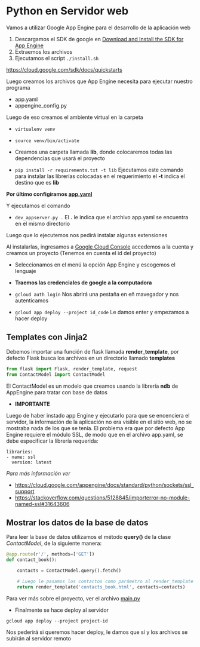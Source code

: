 # Python en Servidor web

Vamos a utilizar Google App Engine para el desarrollo de la aplicación web

1. Descargamos el SDK de google en [Download and Install the SDK for App Engine](https://cloud.google.com/appengine/downloads)
2. Extraemos los archivos
3. Ejecutamos el script `./install.sh`

https://cloud.google.com/sdk/docs/quickstarts

Luego creamos los archivos que App Engine necesita para ejecutar nuestro programa

* app.yaml
* appengine_config.py

Luego de eso creamos el ambiente virtual en la carpeta 

* `virtualenv venv`

* `source venv/bin/activate`

* Creamos una carpeta llamada __lib__, donde colocaremos todas las dependencias que usará el proyecto

* `pip install -r requirements.txt -t lib` Ejecutamos este comando para instalar las librerías colocadas en el requerimiento el **-t** indica el destino que es **lib**


**Por último configiramos [app.yaml](app.yaml)**

Y ejecutamos el comando

* `dev_appserver.py .`  El **.** le indica que el archivo app.yaml se encuentra en el mismo directorio

Luego que lo ejecutemos nos pedirá instalar algunas extensiones

Al instalarlas, ingresamos a [Google Cloud Console](https://console.cloud.google.com) accedemos a la cuenta y creamos un proyecto (Tenemos en cuenta el id del proyecto)

* Seleccionamos en el menú la opción App Engine y escogemos el lenguaje

* __Traemos las credenciales de google a la computadora__

* `gcloud auth login` Nos abrirá una pestaña en eñ mavegador y nos autenticamos

* `gcloud app deploy --project id_code` Le damos enter y empezamos a hacer deploy


## Templates con Jinja2

Debemos importar una función de flask llamada **render_template**, por defecto Flask busca los archivos en un directorio llamado **templates**

```python
from flask import Flask, render_template, request
from ContactModel import ContactModel
```

El ContactModel es un modelo que creamos usando la librería **ndb** de AppEngine para tratar con base de datos

- **IMPORTANTE**

Luego de haber instado app Engine y ejecutarlo para que se encenciera el servidor, la información de la aplicación no era visible en el sitio web, no se mostraba nada de los que se tenía. El problema era que por defecto App Engine requiere el módulo SSL, de modo que en el archivo app.yaml, se debe especificar la librería requerida:

```
libraries:
- name: ssl
  version: latest
``` 

*Para más información ver*
* https://cloud.google.com/appengine/docs/standard/python/sockets/ssl_support
* https://stackoverflow.com/questions/5128845/importerror-no-module-named-ssl#31643606


## Mostrar los datos de la base de datos

Para leer la base de datos utilizamos el método **query()** de la clase *ContactModel*, de la siguiente manera:

```python
@app.route(r'/', methods=['GET'])
def contact_book():

    contacts = ContactModel.query().fetch()

    # Luego le pasamos los contactos como parámetro al render_template
    return render_template('contacts_book.html', contacts=contacts)
```

Para ver más sobre el proyecto, ver el archivo [main.py](main.py)

* Finalmente se hace deploy al servidor

`gcloud app deploy --project project-id`


Nos pederirá si queremos hacer deploy, le damos que sí y los archivos se subirán al servidor remoto